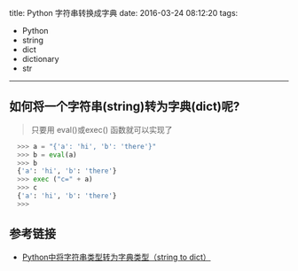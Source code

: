 title: Python 字符串转换成字典
date: 2016-03-24 08:12:20
tags:
- Python
- string
- dict
- dictionary
- str

---
## 如何将一个字符串(string)转为字典(dict)呢?
  > 只要用 eval()或exec() 函数就可以实现了

  ``` Python
    >>> a = "{'a': 'hi', 'b': 'there'}"
    >>> b = eval(a)
    >>> b
    {'a': 'hi', 'b': 'there'}
    >>> exec ("c=" + a)
    >>> c
    {'a': 'hi', 'b': 'there'}
    >>>
  ```

## 参考链接

- [Python中将字符串类型转为字典类型（string to dict）](http://www.pythonclub.org/python-hacks/string2dict)
